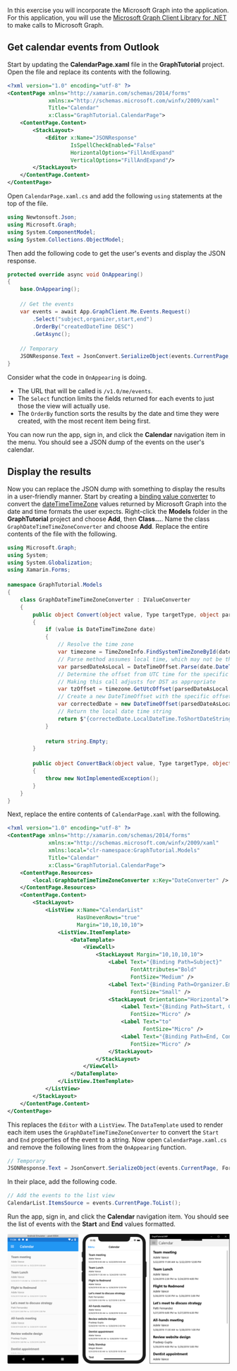 <!-- markdownlint-disable MD002 MD041 -->

In this exercise you will incorporate the Microsoft Graph into the application. For this application, you will use the [Microsoft Graph Client Library for .NET](https://github.com/microsoftgraph/msgraph-sdk-dotnet) to make calls to Microsoft Graph.

## Get calendar events from Outlook

Start by updating the **CalendarPage.xaml** file in the **GraphTutorial** project. Open the file and replace its contents with the following.

```xml
<?xml version="1.0" encoding="utf-8" ?>
<ContentPage xmlns="http://xamarin.com/schemas/2014/forms"
             xmlns:x="http://schemas.microsoft.com/winfx/2009/xaml"
             Title="Calendar"
             x:Class="GraphTutorial.CalendarPage">
    <ContentPage.Content>
        <StackLayout>
            <Editor x:Name="JSONResponse"
                    IsSpellCheckEnabled="False"
                    HorizontalOptions="FillAndExpand"
                    VerticalOptions="FillAndExpand"/>
        </StackLayout>
    </ContentPage.Content>
</ContentPage>
```

Open `CalendarPage.xaml.cs` and add the following `using` statements at the top of the file.

```cs
using Newtonsoft.Json;
using Microsoft.Graph;
using System.ComponentModel;
using System.Collections.ObjectModel;
```

Then add the following code to get the user's events and display the JSON response.

```cs
protected override async void OnAppearing()
{
    base.OnAppearing();

    // Get the events
    var events = await App.GraphClient.Me.Events.Request()
        .Select("subject,organizer,start,end")
        .OrderBy("createdDateTime DESC")
        .GetAsync();

    // Temporary
    JSONResponse.Text = JsonConvert.SerializeObject(events.CurrentPage, Formatting.Indented);
}
```

Consider what the code in `OnAppearing` is doing.

- The URL that will be called is `/v1.0/me/events`.
- The `Select` function limits the fields returned for each events to just those the view will actually use.
- The `OrderBy` function sorts the results by the date and time they were created, with the most recent item being first.

You can now run the app, sign in, and click the **Calendar** navigation item in the menu. You should see a JSON dump of the events on the user's calendar.

## Display the results

Now you can replace the JSON dump with something to display the results in a user-friendly manner. Start by creating a [binding value converter](/xamarin/xamarin-forms/xaml/xaml-basics/data-binding-basics#binding-value-converters) to convert the [dateTimeTimeZone](/graph/api/resources/datetimetimezone?view=graph-rest-1.0) values returned by Microsoft Graph into the date and time formats the user expects. Right-click the **Models** folder in the **GraphTutorial** project and choose **Add**, then **Class...**. Name the class `GraphDateTimeTimeZoneConverter` and choose **Add**. Replace the entire contents of the file with the following.

```cs
using Microsoft.Graph;
using System;
using System.Globalization;
using Xamarin.Forms;

namespace GraphTutorial.Models
{
    class GraphDateTimeTimeZoneConverter : IValueConverter
    {
        public object Convert(object value, Type targetType, object parameter, CultureInfo culture)
        {
            if (value is DateTimeTimeZone date)
            {
                // Resolve the time zone
                var timezone = TimeZoneInfo.FindSystemTimeZoneById(date.TimeZone);
                // Parse method assumes local time, which may not be the case
                var parsedDateAsLocal = DateTimeOffset.Parse(date.DateTime);
                // Determine the offset from UTC time for the specific date
                // Making this call adjusts for DST as appropriate
                var tzOffset = timezone.GetUtcOffset(parsedDateAsLocal.DateTime);
                // Create a new DateTimeOffset with the specific offset from UTC
                var correctedDate = new DateTimeOffset(parsedDateAsLocal.DateTime, tzOffset);
                // Return the local date time string
                return $"{correctedDate.LocalDateTime.ToShortDateString()} {correctedDate.LocalDateTime.ToShortTimeString()}";
            }

            return string.Empty;
        }

        public object ConvertBack(object value, Type targetType, object parameter, CultureInfo culture)
        {
            throw new NotImplementedException();
        }
    }
}
```

Next, replace the entire contents of `CalendarPage.xaml` with the following.

```xml
<?xml version="1.0" encoding="utf-8" ?>
<ContentPage xmlns="http://xamarin.com/schemas/2014/forms"
             xmlns:x="http://schemas.microsoft.com/winfx/2009/xaml"
             xmlns:local="clr-namespace:GraphTutorial.Models"
             Title="Calendar"
             x:Class="GraphTutorial.CalendarPage">
    <ContentPage.Resources>
        <local:GraphDateTimeTimeZoneConverter x:Key="DateConverter" />
    </ContentPage.Resources>
    <ContentPage.Content>
        <StackLayout>
            <ListView x:Name="CalendarList"
                      HasUnevenRows="true"
                      Margin="10,10,10,10">
                <ListView.ItemTemplate>
                    <DataTemplate>
                        <ViewCell>
                            <StackLayout Margin="10,10,10,10">
                                <Label Text="{Binding Path=Subject}"
                                       FontAttributes="Bold"
                                       FontSize="Medium" />
                                <Label Text="{Binding Path=Organizer.EmailAddress.Name}"
                                       FontSize="Small" />
                                <StackLayout Orientation="Horizontal">
                                    <Label Text="{Binding Path=Start, Converter={StaticResource DateConverter}}"
                                       FontSize="Micro" />
                                    <Label Text="to"
                                           FontSize="Micro" />
                                    <Label Text="{Binding Path=End, Converter={StaticResource DateConverter}}"
                                       FontSize="Micro" />
                                </StackLayout>
                            </StackLayout>
                        </ViewCell>
                    </DataTemplate>
                </ListView.ItemTemplate>
            </ListView>
        </StackLayout>
    </ContentPage.Content>
</ContentPage>
```

This replaces the `Editor` with a `ListView`. The `DataTemplate` used to render each item uses the `GraphDateTimeTimeZoneConverter` to convert the `Start` and `End` properties of the event to a string. Now open `CalendarPage.xaml.cs` and remove the following lines from the `OnAppearing` function.

```cs
// Temporary
JSONResponse.Text = JsonConvert.SerializeObject(events.CurrentPage, Formatting.Indented);
```

In their place, add the following code.

```cs
// Add the events to the list view
CalendarList.ItemsSource = events.CurrentPage.ToList();
```

Run the app, sign in, and click the **Calendar** navigation item. You should see the list of events with the **Start** and **End** values formatted.

![A screenshot of the table of events](./images/calendar-page.png)
